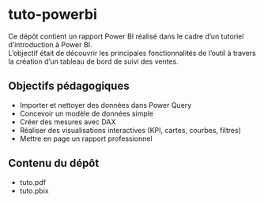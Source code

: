 # tuto-powerbi

Ce dépôt contient un rapport Power BI réalisé dans le cadre d’un tutoriel d’introduction à Power BI.  
L’objectif était de découvrir les principales fonctionnalités de l’outil à travers la création d’un tableau de bord de suivi des ventes.

## Objectifs pédagogiques

- Importer et nettoyer des données dans Power Query
- Concevoir un modèle de données simple
- Créer des mesures avec DAX
- Réaliser des visualisations interactives (KPI, cartes, courbes, filtres)
- Mettre en page un rapport professionnel

## Contenu du dépôt
- tuto.pdf
- tuto.pbix
